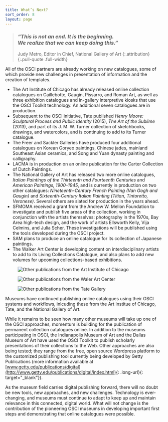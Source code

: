 ```yaml
---
title: What’s Next?
sort_order: 8
layout: page
---
```


> ### *“This is not an end. It is the beginning. <br />We realize that we can keep doing this.”*
>
> Judy Metro, Editor in Chief, National Gallery of Art
> {:.attribution}
{:.pull-quote .full-width}

All of the OSCI partners are already working on new catalogues, some of which provide new challenges in presentation of information and the creation of templates.

- The Art Institute of Chicago has already released online collection catalogues on Caillebotte, Gaugin, Pissarro, and Roman Art, as well as three exhibition catalogues and in-gallery interpretive kiosks that use the OSCI Toolkit technology. An additional seven catalogues are in production.
- Subsequent to the OSCI initiative, Tate published *Henry Moore: Sculptural Process and Public Identity* (2015), *The Art of the Sublime* (2013), and part of its J.&#160;M.&#160;W. Turner collection of sketchbooks, drawings, and watercolors, and is continuing to add to its Turner catalogue.  
- The Freer and Sackler Galleries have produced four additional catalogues on Korean Goryeo paintings, Chinese jades, mainland Southeast Asian ceramics, and Song and Yuan dynasty painting and calligraphy.
- LACMA is in production on an online publication for the Carter Collection of Dutch Paintings.
- The National Gallery of Art has released two more online catalogues, *Italian Paintings of the Thirteenth and Fourteenth Centuries* and *American Paintings, 1900–1945*, and is currently in production on two other catalogues: *Nineteenth-Century French Painting (Van Gogh and Gaugin)* and *Sixteenth-Century Italian Painting (Titian, Tintoretto, Veronese)*. Several others are slated for production in the years ahead.
- SFMOMA received a grant from the Andrew W. Mellon Foundation to investigate and publish five areas of the collection, working in conjunction with the artists themselves: photography in the 1970s, Bay Area high-tech design, and the work of artists Ellsworth Kelly, Vija Celmins, and Julia Scher. These investigations will be published using the tools developed during the OSCI project.
- SAM plans to produce an online catalogue for its collection of Japanese paintings.
- The Walker Art Center is developing content on interdisciplinary artists to add to its Living Collections Catalogue, and also plans to add new volumes for upcoming collections-based exhibitions.

<div class="figure-gallery" markdown="0">
  <figure>
    <img src="/assets/images/projects/aic_gauguin.jpg" alt="Other publications from the Art Institute of Chicago" />
  </figure>
  <figure>
    <img src="/assets/images/projects/tate_jmwturner.jpg" alt="Other publications from the Waler Art Center" />
  </figure>
  <figure>
    <img src="/assets/images/projects/nga_americanpaintings.jpg" alt="Other publications from the Tate Gallery" />
  </figure>
  <figcaption>
    Museums have continued publishing online catalogues using their OSCI systems and workflows, inlcuding these from the Art Institue of Chicago, Tate, and the National Gallery of Art.
  </figcaption>
</div>

While it remains to be seen how many other museums will take up one of the OSCI approaches, momentum is building for the publication of permanent collection catalogues online. In addition to the museums participating in OSCI, the Indianapolis Museum of Art and the Dallas Museum of Art have used the OSCI Toolkit to publish scholarly presentations of their collections to the Web. Other approaches are also being tested; they range from the free, open source Wordpress platform to the customized publishing tool currently being developed by Getty Publications (more information available at [www.getty.edu/publications/digital](http://www.getty.edu/publications/digital/index.html){: .long-url}{: target="_blank"}).

As the museum field carries digital publishing forward, there will no doubt be new tools, new approaches, and new challenges. Technology is ever-changing, and museums must continue to adapt to keep up and maintain relevance in this connected, digital world. What will not change is the contribution of the pioneering OSCI museums in developing important first steps and demonstrating that online catalogues were possible.
